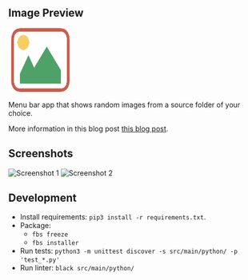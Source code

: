 ## Image Preview

<img src="screenshots/app.png" />

Menu bar app that shows random images from a source folder of your choice.

More information in this blog post [this blog post](http://mhasbini.com/blog/introducing-image-preview-app.html).

## Screenshots

![Screenshot 1](screenshots/1.png)
![Screenshot 2](screenshots/2.png)

## Development

- Install requirements: `pip3 install -r requirements.txt`.
- Package:
  - `fbs freeze`
  - `fbs installer`
- Run tests: `python3 -m unittest discover -s src/main/python/ -p 'test_*.py'`
- Run linter: `black src/main/python/`